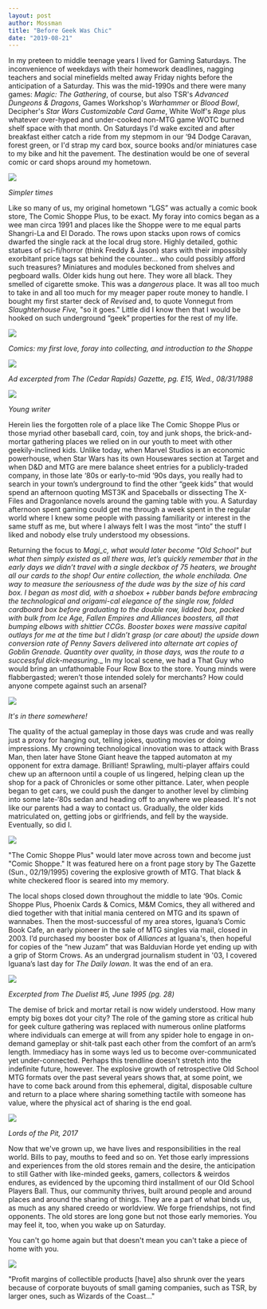 ```yaml
---
layout: post
author: Mossman
title: "Before Geek Was Chic"
date: "2019-08-21"
---
```


In my preteen to middle teenage years I lived for Gaming Saturdays. The inconvenience of weekdays with their homework deadlines, nagging teachers and social minefields melted away Friday nights before the anticipation of a Saturday. This was the mid-1990s and there were many games: _Magic: The Gathering_, of course, but also TSR's _Advanced Dungeons & Dragons_, Games Workshop's _Warhammer_ or _Blood Bowl_, Decipher's _Star Wars Customizable Card Game_, White Wolf's _Rage_ plus whatever over-hyped and under-cooked non-MTG game WOTC burned shelf space with that month. On Saturdays I'd wake excited and after breakfast either catch a ride from my stepmom in our ‘94 Dodge Caravan, forest green, or I'd strap my card box, source books and/or miniatures case to my bike and hit the pavement. The destination would be one of several comic or card shops around my hometown.

![](/assets/images/2019/08/IMG_1359.jpg)

*Simpler times*

Like so many of us, my original hometown “LGS” was actually a comic book store, The Comic Shoppe Plus, to be exact. My foray into comics began as a wee man circa 1991 and places like the Shoppe were to me equal parts Shangri-La and El Dorado. The rows upon stacks upon rows of comics dwarfed the single rack at the local drug store. Highly detailed, gothic statues of sci-fi/horror (think Freddy & Jason) stars with their impossibly exorbitant price tags sat behind the counter… who could possibly afford such treasures? Miniatures and modules beckoned from shelves and pegboard walls. Older kids hung out here. They wore all black. They smelled of cigarette smoke. This was a _dangerous_ place. It was all too much to take in and all too much for my meager paper route money to handle. I bought my first starter deck of _Revised_ and, to quote Vonnegut from _Slaughterhouse Five,_ "so it goes." Little did I know then that I would be hooked on such underground “geek” properties for the rest of my life.

![](/assets/images/2019/08/comix.png)

*Comics: my first love, foray into collecting, and introduction to the Shoppe*

![](/assets/images/2019/08/CSP-1988-08-31-1.png)

*Ad excerpted from The (Cedar Rapids) Gazette, pg. E15, Wed., 08/31/1988*

![](/assets/images/2019/08/IMG_1361-1.jpeg)

*Young writer*

Herein lies the forgotten role of a place like The Comic Shoppe Plus or those myriad other baseball card, coin, toy and junk shops, the brick-and-mortar gathering places we relied on in our youth to meet with other geekily-inclined kids. Unlike today, when Marvel Studios is an economic powerhouse, when Star Wars has its own Housewares section at Target and when D&D and MTG are mere balance sheet entries for a publicly-traded company, in those late ‘80s or early-to-mid ‘90s days, you really had to search in your town’s underground to find the other “geek kids” that would spend an afternoon quoting MST3K and Spaceballs or dissecting The X-Files and Dragonlance novels around the gaming table with you. A Saturday afternoon spent gaming could get me through a week spent in the regular world where I knew some people with passing familiarity or interest in the same stuff as me, but where I always felt I was the most “into” the stuff I liked and nobody else truly understood my obsessions.

Returning the focus to _Magi_c, what would later become "Old School" but what then simply existed as all there was, let’s quickly remember that in the early days we didn’t travel with a single deckbox of 75 heaters, we brought _all_ our cards to the shop! Our entire collection, the whole enchilada. One way to measure the seriousness of the dude was by the size of his card box. I began as most did, with a shoebox + rubber bands before embracing the technological and origami-cal elegance of the single row, folded cardboard box before graduating to the double row, lidded box, packed with bulk from _Ice Age, Fallen Empires_ and _Alliances_ boosters, all that bumping elbows with shittier CCGs. Booster boxes were massive capital outlays for me at the time but I didn’t grasp (or care about) the upside down conversion rate of Penny Savers delivered into alternate art copies of Goblin Grenade. Quantity over quality, in those days, was the route to a successful dick-measuring_._ In my local scene, we had a That Guy who would bring an unfathomable Four Row Box to the store. Young minds were flabbergasted; weren’t those intended solely for merchants? How could anyone compete against such an arsenal?

![](/assets/images/2019/08/longbox.jpg)

*It's in there somewhere!*

The quality of the actual gameplay in those days was crude and was really just a proxy for hanging out, telling jokes, quoting movies or doing impressions. My crowning technological innovation was to attack with Brass Man, then later have Stone Giant heave the tapped automaton at my opponent for extra damage. Brilliant! Sprawling, multi-player affairs could chew up an afternoon until a couple of us lingered, helping clean up the shop for a pack of Chronicles or some other pittance. Later, when people began to get cars, we could push the danger to another level by climbing into some late-‘80s sedan and heading off to anywhere we pleased. It's not like our parents had a way to contact us. Gradually, the older kids matriculated on, getting jobs or girlfriends, and fell by the wayside. Eventually, so did I.

![](/assets/images/2019/08/comic-shoppe-gazette-1A-sun-1995-02-19.png)

"The Comic Shoppe Plus" would later move across town and become just "Comic Shoppe."
It was featured here on a front page story by The Gazette (Sun., 02/19/1995) covering the explosive growth of MTG. That black & white checkered floor is seared into my memory.

The local shops closed down throughout the middle to late ‘90s. Comic Shoppe Plus, Phoenix Cards & Comics, M&M Comics, they all withered and died together with that initial mania centered on MTG and its spawn of wannabes. Then the most-successful of my area stores, Iguana’s Comic Book Cafe, an early pioneer in the sale of MTG singles via mail, closed in 2003. I’d purchased my booster box of _Alliances_ at Iguana's, then hopeful for copies of the “new Juzam” that was Balduvian Horde yet ending up with a grip of Storm Crows. As an undergrad journalism student in '03, I covered Iguana’s last day for _The Daily Iowan_. It was the end of an era.

![](/assets/images/2019/08/28-1.jpg)

*Excerpted from The Duelist #5, June 1995 (pg. 28)*

The demise of brick and mortar retail is now widely understood. How many empty big boxes dot your city? The role of the gaming store as critical hub for geek culture gathering was replaced with numerous online platforms where individuals can emerge at will from any spider hole to engage in on-demand gameplay or shit-talk past each other from the comfort of an arm’s length. Immediacy has in some ways led us to become over-communicated yet under-connected. Perhaps this trendline doesn't stretch into the indefinite future, however. The explosive growth of retrospective Old School MTG formats over the past several years shows that, at some point, we have to come back around from this ephemeral, digital, disposable culture and return to a place where sharing something tactile with someone has value, where the physical act of sharing is the end goal.

![](/assets/images/2019/08/lotp-us-flag.jpg)

*Lords of the Pit, 2017*

Now that we've grown up, we have lives and responsibilities in the real world. Bills to pay, mouths to feed and so on. Yet those early impressions and experiences from the old stores remain and the desire, the anticipation to still Gather with like-minded geeks, gamers, collectors & weirdos endures, as evidenced by the upcoming third installment of our Old School Players Ball. Thus, our community thrives, built around people and around places and around the sharing of things. They are a part of what binds us, as much as any shared creedo or worldview. We forge friendships, not find opponents. The old stores are long gone but not those early memories. You may feel it, too, when you wake up on Saturday.

You can't go home again but that doesn't mean you can't take a piece of home with you.

![](/assets/images/2019/08/iguanha-1.png)

"Profit margins of collectible products \[have\] also shrunk over the years because of corporate buyouts of small gaming companies, such as TSR, by larger ones, such as Wizards of the Coast..."
